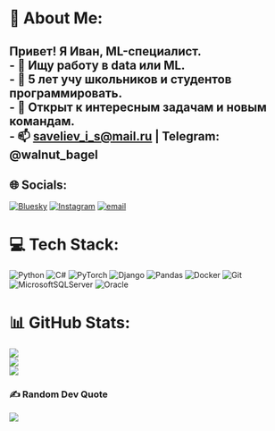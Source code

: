 # 💫 About Me:
## Привет! Я Иван, ML-специалист.  <br>- 🔭 Ищу работу в data или ML.<br>- 🌱 5 лет учу школьников и студентов программировать.<br>- 👯 Открыт к интересным задачам и новым командам.<br>- 📫 saveliev_i_s@mail.ru | Telegram: @walnut_bagel<br>


## 🌐 Socials:
[![Bluesky](https://img.shields.io/badge/bluesky-0285FF?style=for-the-badge&logo=bluesky&logoColor=%23FFFFFF)](https://bsky.app/profile/Walnut_Bagel) [![Instagram](https://img.shields.io/badge/Instagram-%23E4405F.svg?logo=Instagram&logoColor=white)](https://instagram.com/walnutbagel) [![email](https://img.shields.io/badge/Email-D14836?logo=gmail&logoColor=white)](mailto:saveliev_i_s@mail.ru) 

# 💻 Tech Stack:
![Python](https://img.shields.io/badge/python-3670A0?style=for-the-badge&logo=python&logoColor=ffdd54) ![C#](https://img.shields.io/badge/c%23-%23239120.svg?style=for-the-badge&logo=csharp&logoColor=white) ![PyTorch](https://img.shields.io/badge/PyTorch-%23EE4C2C.svg?style=for-the-badge&logo=PyTorch&logoColor=white) ![Django](https://img.shields.io/badge/django-%23092E20.svg?style=for-the-badge&logo=django&logoColor=white) ![Pandas](https://img.shields.io/badge/pandas-%23150458.svg?style=for-the-badge&logo=pandas&logoColor=white) ![Docker](https://img.shields.io/badge/docker-%230db7ed.svg?style=for-the-badge&logo=docker&logoColor=white) ![Git](https://img.shields.io/badge/git-%23F05033.svg?style=for-the-badge&logo=git&logoColor=white) ![MicrosoftSQLServer](https://img.shields.io/badge/Microsoft%20SQL%20Server-CC2927?style=for-the-badge&logo=microsoft%20sql%20server&logoColor=white) ![Oracle](https://img.shields.io/badge/Oracle-F80000?style=for-the-badge&logo=oracle&logoColor=white)
# 📊 GitHub Stats:
![](https://github-readme-stats.vercel.app/api?username=WalnutBagel&theme=dark&hide_border=true&include_all_commits=true&count_private=false)<br/>
![](https://nirzak-streak-stats.vercel.app/?user=WalnutBagel&theme=dark&hide_border=true)<br/>
![](https://github-readme-stats.vercel.app/api/top-langs/?username=WalnutBagel&theme=dark&hide_border=true&include_all_commits=true&count_private=false&layout=compact)

### ✍️ Random Dev Quote
![](https://quotes-github-readme.vercel.app/api?type=horizontal&theme=radical)

<!-- Proudly created with GPRM ( https://gprm.itsvg.in ) -->
